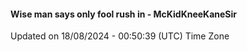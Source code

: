 #### Wise man says only fool rush in - McKidKneeKaneSir
Updated on 18/08/2024 - 00:50:39 (UTC) Time Zone
